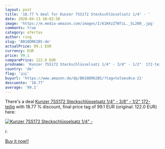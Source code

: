 ```yaml
---
layout: post
title: '18.77 % deal for Kunzer 7SS172 Steckschlüsselsatz 1/4" - '
date: 2020-04-13 10:03:58
image: 'https://m.media-amazon.com/images/I/61HXzZfW7iL._SL200_.jpg'
comments: true
category: ofertas
author: ring
slug: 'B018DRK2BS-de'
actualPrice: 99.1 EUR
currency: EUR
price: 99.1
comparePrice: 122.0 EUR
prodname: 'Kunzer 7SS172 Steckschlüsselsatz 1/4" - 3/8" - 1/2"  172-teilig'
country: 'de'
flag: '🇩🇪'
buyurl: 'https://www.amazon.de/dp/B018DRK2BS/?tag=tolees0ca-21'
descuento: '18.77'
average: '99.1'
---
```


There's a deal [Kunzer 7SS172 Steckschlüsselsatz 1/4" - 3/8" - 1/2"  172-teilig](https://www.amazon.de/dp/B018DRK2BS/?tag=tolees0ca-21)  with  18.77 % discount, final price tag of  99.1 EUR (original: 122.0 EUR) here:

[![Kunzer 7SS172 Steckschlüsselsatz 1/4" - ](https://m.media-amazon.com/images/I/61HXzZfW7iL._SL200_.jpg)](https://www.amazon.de/dp/B018DRK2BS/?tag=tolees0ca-21)

ℹ️:


[Buy it now!!](https://www.amazon.de/dp/B018DRK2BS/?tag=tolees0ca-21)
